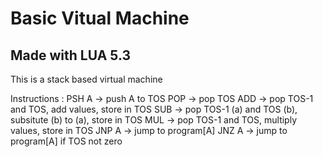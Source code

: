 # Basic Vitual Machine

## Made with LUA 5.3

This is a stack based virtual machine

Instructions :
PSH A -> push A to TOS
POP   -> pop TOS
ADD   -> pop TOS-1 and TOS, add values, store in TOS 
SUB   -> pop TOS-1 (a) and TOS (b), subsitute (b) to (a), store in TOS
MUL   -> pop TOS-1 and TOS, multiply values, store in TOS
JNP A -> jump to program[A]
JNZ A -> jump to program[A] if TOS not zero